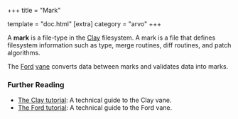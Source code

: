 +++ title = "Mark"

template = "doc.html" [extra] category = "arvo" +++

A **mark** is a file-type in the [Clay](/docs/glossary/clay) filesystem. A mark
is a file that defines filesystem information such as type, merge routines, diff
routines, and patch algorithms.

The [Ford](/docs/glossary/ford) [vane](/docs/glossary/vane) converts data
between marks and validates data into marks.


### Further Reading

- [The Clay tutorial](/docs/arvo/clay/clay): A technical guide to the Clay vane.
- [The Ford tutorial](/docs/arvo/ford/ford): A technical guide to the Ford vane.
